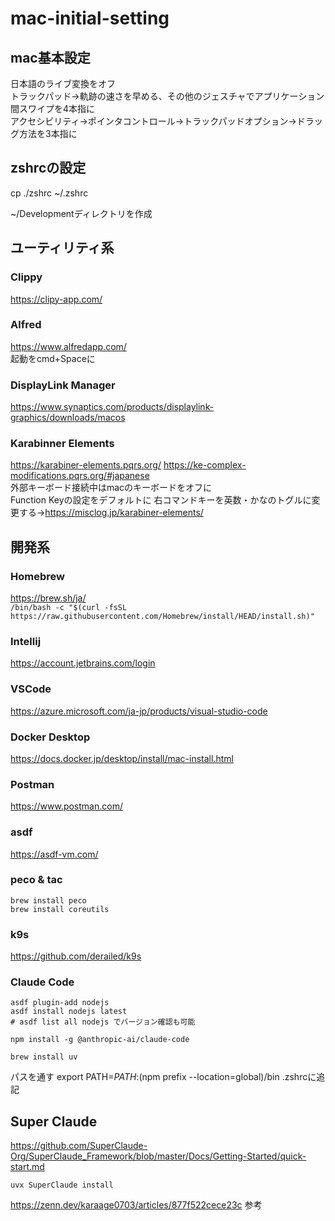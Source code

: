 # mac-initial-setting

## mac基本設定
日本語のライブ変換をオフ  
トラックパッド→軌跡の速さを早める、その他のジェスチャでアプリケーション間スワイプを4本指に  
アクセシビリティ→ポインタコントロール→トラックパッドオプション→ドラッグ方法を3本指に  

## zshrcの設定
cp ./zshrc ~/.zshrc  
  
~/Developmentディレクトリを作成

## ユーティリティ系

### Clippy
https://clipy-app.com/

### Alfred
https://www.alfredapp.com/  
起動をcmd+Spaceに

### DisplayLink Manager
https://www.synaptics.com/products/displaylink-graphics/downloads/macos

### Karabinner Elements
https://karabiner-elements.pqrs.org/
https://ke-complex-modifications.pqrs.org/#japanese  
外部キーボード接続中はmacのキーボードをオフに  
Function Keyの設定をデフォルトに
右コマンドキーを英数・かなのトグルに変更する→https://misclog.jp/karabiner-elements/
## 開発系

### Homebrew
https://brew.sh/ja/  
```/bin/bash -c "$(curl -fsSL https://raw.githubusercontent.com/Homebrew/install/HEAD/install.sh)"```

### Intellij
https://account.jetbrains.com/login

### VSCode
https://azure.microsoft.com/ja-jp/products/visual-studio-code

### Docker Desktop
https://docs.docker.jp/desktop/install/mac-install.html

### Postman
https://www.postman.com/

### asdf
https://asdf-vm.com/

### peco & tac
```shell
brew install peco
brew install coreutils
```

### k9s
https://github.com/derailed/k9s

### Claude Code
```shell
asdf plugin-add nodejs
asdf install nodejs latest
# asdf list all nodejs でバージョン確認も可能

npm install -g @anthropic-ai/claude-code

brew install uv
```
パスを通す
export PATH=$PATH:$(npm prefix --location=global)/bin
.zshrcに追記
## Super Claude
https://github.com/SuperClaude-Org/SuperClaude_Framework/blob/master/Docs/Getting-Started/quick-start.md
```shell
uvx SuperClaude install
```
https://zenn.dev/karaage0703/articles/877f522cece23c
参考